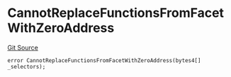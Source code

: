 # CannotReplaceFunctionsFromFacetWithZeroAddress
[Git Source](https://github.com/thrackle-io/Tron/blob/8687bd810e678d8633ed877521d2c463c1677949/src/economic/ruleProcessor/nontagged/TaggedRuleProcessorDiamondLib.sol)


```solidity
error CannotReplaceFunctionsFromFacetWithZeroAddress(bytes4[] _selectors);
```

